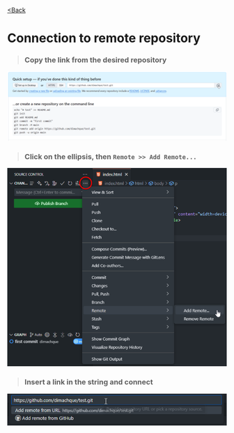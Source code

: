 [<Back](/readme_en.md)

# Connection to remote repository

> ### Copy the link from the desired repository

![](/assets/9.%20Подключение%20к%20удаленному%20репозиторию/копируем%20ссылку%20на%20наш%20репозиторий.png)

> ### Click on the ellipsis, then `Remote >> Add Remote...`

![](/assets/9.%20Подключение%20к%20удаленному%20репозиторию/добавить%20ссылку%20на%20репозиторий.png)

> ### Insert a link in the string and connect

![](/assets/9.%20Подключение%20к%20удаленному%20репозиторию/вставляем%20ссылку%20в%20строку.png)